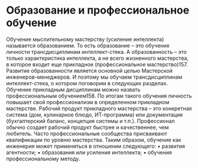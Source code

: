 # Образование и профессиональное обучение

Обучение мыслительному мастерству (усиление интеллекта) называется образованием. То есть образование – это обучение личности трансдисциплинам интеллект-стека. А образованность – это только характеристика интеллекта, а не всего жизненного мастерства, в которое входит еще прикладное (профессиональное мастерство)157. Развитие образованности является основной целью Мастерской инженеров-менеджеров. И поэтому мы обучаем трансдисциплинам интеллект-стека, о котором поговорим в следующих разделах. 
Обучение прикладным дисциплинам можно назвать профессиональным обучением158. По итогам такого обучения личность повышает свой профессионализм в определенном прикладном мастерстве. Рабочий продукт прикладного мастерства – это конкретная система (дом, кулинарное блюдо, ИТ-программа) или документация (бухгалтерский баланс, концепция системы и т.п.). Профессионал обычно создает рабочий продукт быстрее и качественнее, чем любитель. Часто профессиональные сообщества присваивают квалификации по уровню мастерства. 
Таким образом, обучение как инженерия может применяться в отношении следующего:
• развития агентности; 
• образования или усиления интеллекта;
• обучения профессиональному методу.
